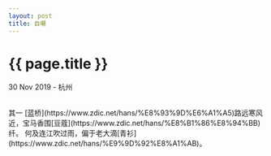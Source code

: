 ```yaml
---
layout: post
title: 自嘲
---
```


{{ page.title }}
================

<p class="meta">30 Nov 2019 - 杭州</p>
<br>
其一  
[蓝桥](https://www.zdic.net/hans/%E8%93%9D%E6%A1%A5)路远寒风近，宝马香围[豆蔻](https://www.zdic.net/hans/%E8%B1%86%E8%94%BB)纤。  
何及连江吹过雨，偏于老大滴[青衫](https://www.zdic.net/hans/%E9%9D%92%E8%A1%AB)。  
  
<br>